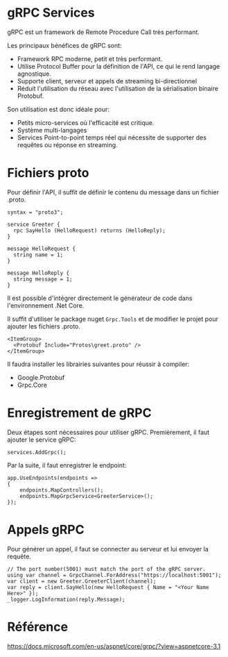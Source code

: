 # gRPC Services
gRPC est un framework de Remote Procedure Call très performant.

Les principaux bénéfices de gRPC sont:
- Framework RPC moderne, petit et très performant.
- Utilise Protocol Buffer pour la définition de l'API, ce qui le rend langage agnostique.
- Supporte client, serveur et appels de streaming bi-directionnel
- Réduit l'utilisation du réseau avec l'utilisation de la sérialisation binaire Protobuf.

Son utilisation est donc idéale pour:
- Petits micro-services où l'efficacité est critique.
- Système multi-langages
- Services Point-to-point temps réel qui nécessite de supporter des requêtes ou réponse en streaming.

# Fichiers proto
Pour définir l'API, il suffit de définir le contenu du message dans un fichier .proto.

```
syntax = "proto3";

service Greeter {
  rpc SayHello (HelloRequest) returns (HelloReply);
}

message HelloRequest {
  string name = 1;
}

message HelloReply {
  string message = 1;
}
```

Il est possible d'intégrer directement le générateur de code dans l'environnement .Net Core.

Il suffit d'utiliser le package nuget `Grpc.Tools` et de modifier le projet pour ajouter les fichiers .proto.

```
<ItemGroup>
  <Protobuf Include="Protos\greet.proto" />
</ItemGroup>
```

Il faudra installer les librairies suivantes pour réussir à compiler:
- Google.Protobuf
- Grpc.Core

# Enregistrement de gRPC
Deux étapes sont nécessaires pour utiliser gRPC. Premièrement, il faut ajouter le service gRPC:
```
services.AddGrpc();
```

Par la suite, il faut enregistrer le endpoint:
```
app.UseEndpoints(endpoints =>
{
    endpoints.MapControllers();
    endpoints.MapGrpcService<GreeterService>();
});
```

# Appels gRPC
Pour générer un appel, il faut se connecter au serveur et lui envoyer la requête.

```
// The port number(5001) must match the port of the gRPC server.
using var channel = GrpcChannel.ForAddress("https://localhost:5001");
var client = new Greeter.GreeterClient(channel);
var reply = client.SayHello(new HelloRequest { Name = "<Your Name Here>" });
_logger.LogInformation(reply.Message);
```

# Référence
https://docs.microsoft.com/en-us/aspnet/core/grpc/?view=aspnetcore-3.1
